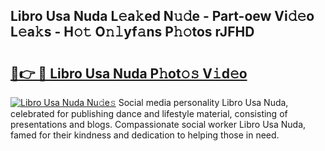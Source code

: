 ## Libro Usa Nuda L𝚎a𝚔ed N𝚞𝚍e - Part-oew Vi𝚍𝚎o L𝚎a𝚔s - H𝚘𝚝 O𝚗𝚕yf𝚊ns P𝚑𝚘tos rJFHD

# <h2><a href="http://kf2tsf.oniu.top/?m=Libro+Usa+Nuda">🔗👉 🔴 Libro Usa Nuda P𝚑ot𝚘𝚜 V𝚒d𝚎o</a></h2>

[![Libro Usa Nuda Nu𝚍e𝚜](https://i.imgur.com/0qMVB7G.gif)](http://kf2tsf.oniu.top/?m=Libro+Usa+Nuda)
Social media personality Libro Usa Nuda, celebrated for publishing dance and lifestyle material, consisting of presentations and blogs. Compassionate social worker Libro Usa Nuda, famed for their kindness and dedication to helping those in need.  
